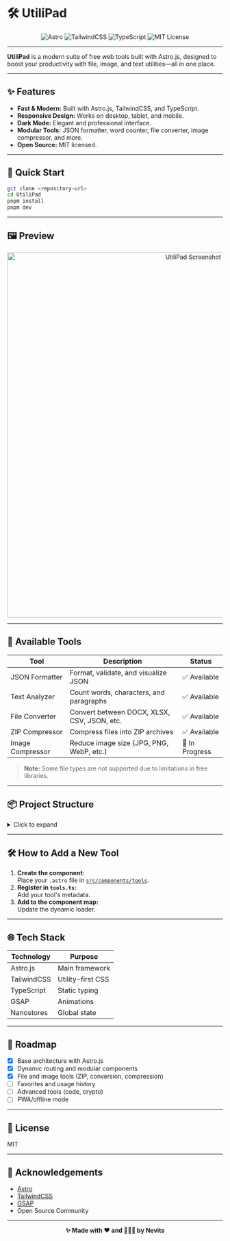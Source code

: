 # 🛠️ UtiliPad

<div align="center">
  <img src="https://img.shields.io/badge/Astro-5.13.9-ff5d01.svg" alt="Astro" />
  <img src="https://img.shields.io/badge/TailwindCSS-4.1.13-38bdf8.svg" alt="TailwindCSS" />
  <img src="https://img.shields.io/badge/TypeScript-Ready-3178c6.svg" alt="TypeScript" />
  <img src="https://img.shields.io/badge/license-MIT-blue.svg" alt="MIT License" />
</div>

---

**UtiliPad** is a modern suite of free web tools built with Astro.js, designed to boost your productivity with file, image, and text utilities—all in one place.

---

## ✨ Features

- **Fast & Modern:** Built with Astro.js, TailwindCSS, and TypeScript.
- **Responsive Design:** Works on desktop, tablet, and mobile.
- **Dark Mode:** Elegant and professional interface.
- **Modular Tools:** JSON formatter, word counter, file converter, image compressor, and more.
- **Open Source:** MIT licensed.

---

## 🚀 Quick Start

```bash
git clone <repository-url>
cd UtiliPad
pnpm install
pnpm dev
```

---

## 🖼️ Preview

<p align="center">
  <img src="https://www.utilipad.com/og/og-home-1157x851.png" alt="UtiliPad Screenshot" width="853"/>
</p>

---

## 🧰 Available Tools

| Tool             | Description                                 | Status         |
| ---------------- | ------------------------------------------- | -------------- |
| JSON Formatter   | Format, validate, and visualize JSON        | ✅ Available   |
| Text Analyzer    | Count words, characters, and paragraphs     | ✅ Available   |
| File Converter   | Convert between DOCX, XLSX, CSV, JSON, etc. | ✅ Available   |
| ZIP Compressor   | Compress files into ZIP archives            | ✅ Available   |
| Image Compressor | Reduce image size (JPG, PNG, WebP, etc.)    | 🔄 In Progress |

> **Note:** Some file types are not supported due to limitations in free libraries.

---

## 📦 Project Structure

<details>
<summary>Click to expand</summary>

- **astro.config.mjs, package.json, tsconfig.json, pnpm-lock.yaml:** Project configuration and dependencies.
- **db/**: Database configuration and seed scripts.
- **public/**: Static assets, icons, favicons, and manifest files served directly.
- **src/**: Main source code for the app:
  - **animate/**: Animation utilities and timelines.
  - **assets/**: Images and SVG icons used in the UI.
  - **components/**: UI components, shared elements, and tool modules.
  - **constants/**: Static configuration and tool definitions.
  - **content/**: Markdown and config for news and documentation.
  - **i18n/**: Internationalization (translations, helpers, locales).
  - **Layouts/**: Layout components for page structure.
  - **pages/**: Astro pages, API endpoints, and dynamic routes.
  - **stores/**: State management (e.g., modal state).
  - **styles/**: Global CSS and style utilities.
  - **types/**: TypeScript type definitions.
  - **utils/**: Utility functions (email, tools, etc).

</details>

---

## 🛠️ How to Add a New Tool

1. **Create the component:**  
   Place your `.astro` file in [`src/components/tools`](src/components/tools).
2. **Register in `tools.ts`:**  
   Add your tool's metadata.
3. **Add to the component map:**  
   Update the dynamic loader.

---

## 🌐 Tech Stack

| Technology  | Purpose           |
| ----------- | ----------------- |
| Astro.js    | Main framework    |
| TailwindCSS | Utility-first CSS |
| TypeScript  | Static typing     |
| GSAP        | Animations        |
| Nanostores  | Global state      |

---

## 📝 Roadmap

- [x] Base architecture with Astro.js
- [x] Dynamic routing and modular components
- [x] File and image tools (ZIP, conversion, compression)
- [ ] Favorites and usage history
- [ ] Advanced tools (code, crypto)
- [ ] PWA/offline mode

---

## 📄 License

MIT

---

## 🙏 Acknowledgements

- [Astro](https://astro.build/)
- [TailwindCSS](https://tailwindcss.com/)
- [GSAP](https://greensock.com/gsap/)
- Open Source Community

---

<div align="center">
  <strong>✨ Made with ❤️ and 🌿🚬💨 by Nevits</strong>
</div>
